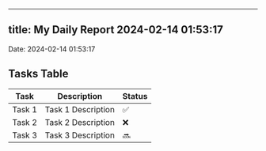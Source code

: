 
---
title: My Daily Report 2024-02-14 01:53:17
---

Date: 2024-02-14 01:53:17

## Tasks Table

| Task | Description | Status |
|------|-------------|--------|
| Task 1 | Task 1 Description | ✅ |
| Task 2 | Task 2 Description | ❌ |
| Task 3 | Task 3 Description | 🔜 |
